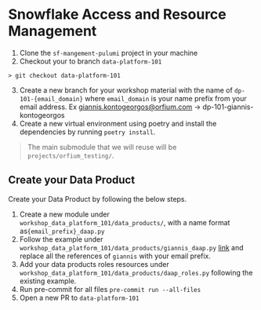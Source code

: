 # Snowflake Access and Resource Management
1. Clone the `sf-mangement-pulumi` project in your machine
2. Checkout your to branch `data-platform-101` 
```shell
> git checkout data-platform-101
```
3. Create a new branch for your workshop material with the name of `dp-101-{email_domain}`
where `email_domain` is your name prefix from your email address. Ex giannis.kontogeorgos@orfium.com -> dp-101-giannis-kontogeorgos
4. Create a new virtual environment using poetry and install the dependencies by running `poetry install`.


> The main submodule that we will reuse will be `projects/orfium_testing/`.

## Create your Data Product
Create your Data Product by following the below steps.
1. Create a new module under `workshop_data_platform_101/data_products/`, with a name format as`{email_prefix}_daap.py` 
2. Follow the example under `workshop_data_platform_101/data_products/giannis_daap.py` [link](https://github.com/Orfium/sf-management-pulumi/blob/master/projects/orfium_testing/workshop_data_platform_101/data_products/giannis_daap.py)
and replace all the references of `giannis` with your email prefix. 
3. Add your data products roles resources under `workshop_data_platform_101/data_products/daap_roles.py` following the existing example.
4. Run pre-commit for all files `pre-commit run --all-files`
5. Open a new PR to `data-platform-101` 